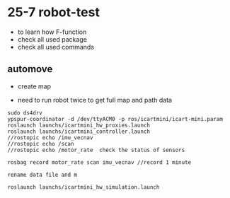# 25-7 robot-test

- to learn how F-function
- check all used package
- check all used commands

## automove

- create map 

 - need to run robot twice to get full map  and path data

```
sudo ds4drv
ypspur-coordinator -d /dev/ttyACM0 -p ros/icartmini/icart-mini.param
roslaunch launchs/icartmini_hw_proxies.launch
roslaunch launchs/icartmini_controller.launch
//rostopic echo /imu_vecnav
//rostopic echo /scan
//rostopic echo /motor_rate  check the status of sensors 

rosbag record motor_rate scan imu_vecnav //record 1 minute 

rename data file and m

roslaunch launchs/icartmini_hw_simulation.launch
```
